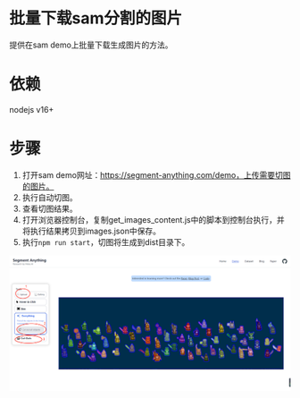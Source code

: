 # 批量下载sam分割的图片
提供在sam demo上批量下载生成图片的方法。

# 依赖
nodejs v16+

# 步骤
1. 打开sam demo网址：https://segment-anything.com/demo，上传需要切图的图片。
2. 执行自动切图。
3. 查看切图结果。
4. 打开浏览器控制台，复制get_images_content.js中的脚本到控制台执行，并将执行结果拷贝到images.json中保存。
5. 执行```npm run start```，切图将生成到dist目录下。
<p float="left">
  <img src="assets/manual.png?raw=true" />
</p>
